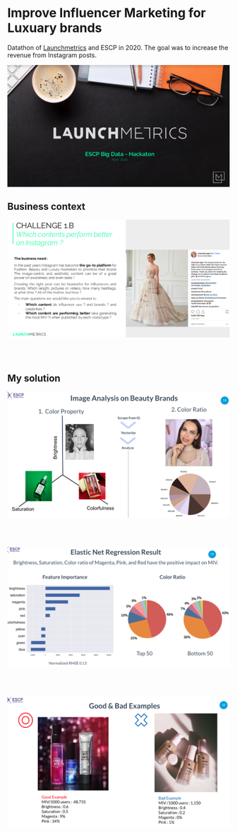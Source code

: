# Improve Influencer Marketing for Luxuary brands
Datathon of [Launchmetrics](https://www.launchmetrics.com/) and ESCP in 2020. The goal was to increase the revenue from Instagram posts.

<p align="center">
<img src="./images/Launchmetcis.png" alt="" width="600">
</p>

## Business context
<p align="center">
<img src="./images/Challenge.png" alt="" width="700">
</p>
<br><br>

## My solution

<p align="center">
<img src="./images/Color property.png" alt="" width="600">
</p>
<br><br>
<p align="center">
<img src="./images/Result.png" alt="" width="600">
</p>
<br><br>
<p align="center">
<img src="./images/Suggestion.png" alt="" width="600">
</p>
